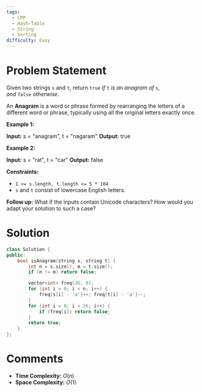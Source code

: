 ```yaml
---
tags:
  - CPP
  - Hash-Table
  - String
  - Sorting
difficulty: Easy
---
```

# Problem Statement
Given two strings `s` and `t`, return `true` _if_ `t` _is an anagram of_ `s`_, and_ `false` _otherwise_.

An **Anagram** is a word or phrase formed by rearranging the letters of a different word or phrase, typically using all the original letters exactly once.

**Example 1:**

**Input:** s = "anagram", t = "nagaram"
**Output:** true

**Example 2:**

**Input:** s = "rat", t = "car"
**Output:** false

**Constraints:**

- `1 <= s.length, t.length <= 5 * 104`
- `s` and `t` consist of lowercase English letters.

**Follow up:** What if the inputs contain Unicode characters? How would you adapt your solution to such a case?
# Solution
```cpp
class Solution {
public:
    bool isAnagram(string s, string t) {
        int n = s.size(), m = t.size();
        if (n != m) return false;

        vector<int> freq(26, 0);
        for (int i = 0; i < n; i++) {
            freq[s[i] - 'a']++; freq[t[i] - 'a']--;
        }
        for (int i = 0; i < 26; i++) {
            if (freq[i]) return false;
        }
        return true;
    }
};
```
# Comments
- **Time Complexity:** $O(n)$
- **Space Complexity:** $O(1)$